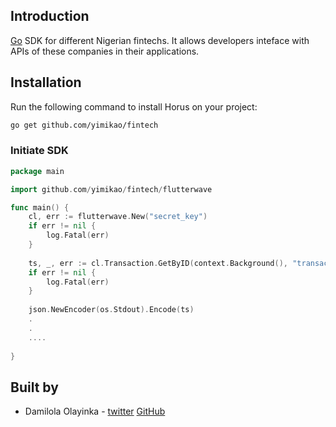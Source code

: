 ## Introduction

[Go](https://golang.org) SDK for different Nigerian fintechs. It allows developers inteface with APIs of these companies in their applications.

## Installation 

Run the following command to install Horus on your project:

```bash
go get github.com/yimikao/fintech
```
### Initiate SDK

```go
package main

import github.com/yimikao/fintech/flutterwave

func main() {
    cl, err := flutterwave.New("secret_key")
    if err != nil {
        log.Fatal(err)
    }
    
    ts, _, err := cl.Transaction.GetByID(context.Background(), "transaction_id")
    if err != nil {
        log.Fatal(err)
    }
  
    json.NewEncoder(os.Stdout).Encode(ts)
    .
    .
    ....
    
}
```
## Built by 

* Damilola Olayinka - [twitter](https://twitter.com/unimppressed) [GitHub](https://github.com/yimikao)

